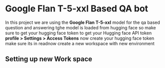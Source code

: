 # Google Flan T-5-xxl Based QA bot
In this project we are using the **Google Flan T-5-xxl** model for the qa based question and answering tghe model is loaded from hugging face so make sure to get your hugging face token
to get your Hugging face API token **profile > Settings > Access Tokens** now create your hugging face token make sure its in readnow create  a new workspace with new environment
## Setting up new Work space
